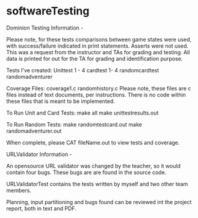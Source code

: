 # softwareTesting

Dominion Testing Information -

Please note, for these tests comparisons between game states were used, with success/failure
indicated in print statements. Asserts were not used. This was a request from the instructor 
and TAs for grading and testing. All data is printed for out for the TA for grading and identification
purpose.

Tests I've created:
Unittest 1 - 4
cardtest 1- 4
randomcardtest
randomadventurer

Coverage Files:
coverage1.c
randomhistory.c
Please note, these files are c files instead of text documents, per instructions. There is
no code within these files that is meant to be implemented.

To Run Unit and Card Tests:
make all
make unittestresults.out

To Run Random Tests:
make randomtestcard.out
make randomadventurer.out

When complete, please CAT fileName.out to view tests and coverage.




URLValidator Information -

An opensource URL validator was changed by the teacher, so it would contain four bugs. These bugs are are found in the
source code.

URLValidatorTest contains the tests written by myself and two other team members. 

Planning, input partitioning and bugs found can be reviewed int the project report, both in text and PDF.
